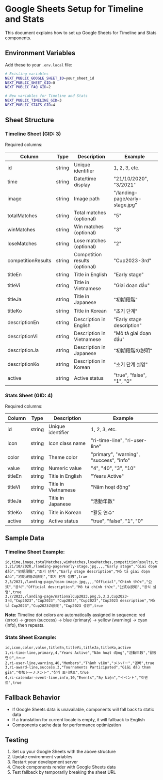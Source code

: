 # Google Sheets Setup for Timeline and Stats

This document explains how to set up Google Sheets for Timeline and Stats components.

## Environment Variables

Add these to your `.env.local` file:

```bash
# Existing variables
NEXT_PUBLIC_GOOGLE_SHEET_ID=your_sheet_id
NEXT_PUBLIC_SHEET_GID=0
NEXT_PUBLIC_FAQ_GID=2

# New variables for Timeline and Stats
NEXT_PUBLIC_TIMELINE_GID=3
NEXT_PUBLIC_STATS_GID=4
```

## Sheet Structure

### Timeline Sheet (GID: 3)

Required columns:

| Column | Type | Description | Example |
|--------|------|-------------|---------|
| id | string | Unique identifier | 1, 2, 3, etc. |
| time | string | Date/time display | "21/10/2020", "3/2021" |
| image | string | Image path | "/landing-page/early-stage.jpg" |
| totalMatches | string | Total matches (optional) | "5" |
| winMatches | string | Win matches (optional) | "3" |
| loseMatches | string | Lose matches (optional) | "2" |
| competitionResults | string | Competition results (optional) | "Cup2023-3rd" |
| titleEn | string | Title in English | "Early stage" |
| titleVi | string | Title in Vietnamese | "Giai đoạn đầu" |
| titleJa | string | Title in Japanese | "初期段階" |
| titleKo | string | Title in Korean | "초기 단계" |
| descriptionEn | string | Description in English | "Early stage description" |
| descriptionVi | string | Description in Vietnamese | "Mô tả giai đoạn đầu" |
| descriptionJa | string | Description in Japanese | "初期段階の説明" |
| descriptionKo | string | Description in Korean | "초기 단계 설명" |
| active | string | Active status | "true", "false", "1", "0" |

### Stats Sheet (GID: 4)

Required columns:

| Column | Type | Description | Example |
|--------|------|-------------|---------|
| id | string | Unique identifier | 1, 2, 3, etc. |
| icon | string | Icon class name | "ri-time-line", "ri-user-line" |
| color | string | Theme color | "primary", "warning", "success", "info" |
| value | string | Numeric value | "4", "40", "3", "10" |
| titleEn | string | Title in English | "Years Active" |
| titleVi | string | Title in Vietnamese | "Năm hoạt động" |
| titleJa | string | Title in Japanese | "活動年数" |
| titleKo | string | Title in Korean | "활동 연수" |
| active | string | Active status | "true", "false", "1", "0" |

## Sample Data

### Timeline Sheet Example:

```csv
id,time,image,totalMatches,winMatches,loseMatches,competitionResults,titleEn,titleVi,titleJa,titleKo,descriptionEn,descriptionVi,descriptionJa,descriptionKo,active
1,21/10/2020,/landing-page/early-stage.jpg,,,,"Early stage","Giai đoạn đầu","初期段階","초기 단계","Early stage description","Mô tả giai đoạn đầu","初期段階の説明","초기 단계 설명",true
2,3/2021,/landing-page/team-image.jpg,,,,"Official","Chính thức","公式","공식","Official description","Mô tả chính thức","公式な説明","공식 설명",true
3,7/2023,/landing-page/nationalCup2023.png,5,3,2,Cup2023-3rd,"Cup2023","Cup2023","Cup2023","Cup2023","Cup2023 description","Mô tả Cup2023","Cup2023の説明","Cup2023 설명",true
```

**Note:** Timeline dot colors are automatically assigned in sequence: red (error) → green (success) → blue (primary) → yellow (warning) → cyan (info), then repeats.

### Stats Sheet Example:

```csv
id,icon,color,value,titleEn,titleVi,titleJa,titleKo,active
1,ri-time-line,primary,4,"Years Active","Năm hoạt động","活動年数","활동 연수",true
2,ri-user-line,warning,40,"Members","Thành viên","メンバー","멤버",true
3,ri-award-line,success,3,"Tournaments Participated","Giải đấu tham gia","参加トーナメント","참가 토너먼트",true
4,ri-calendar-event-line,info,10,"Events","Sự kiện","イベント","이벤트",true
```

## Fallback Behavior

- If Google Sheets data is unavailable, components will fall back to static data
- If a translation for current locale is empty, it will fallback to English
- Components cache data for performance optimization

## Testing

1. Set up your Google Sheets with the above structure
2. Update environment variables
3. Restart your development server
4. Check components render with Google Sheets data
5. Test fallback by temporarily breaking the sheet URL